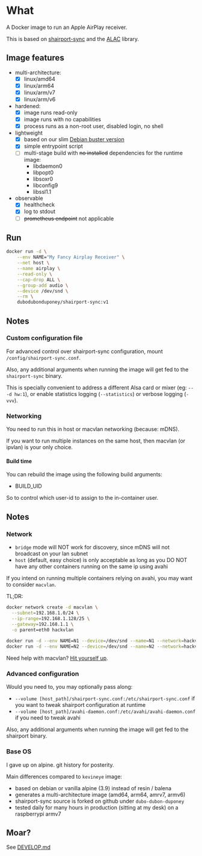 # What

A Docker image to run an Apple AirPlay receiver.

This is based on [shairport-sync](https://github.com/mikebrady/shairport-sync) and the [ALAC](https://github.com/mikebrady/alac) library.

## Image features

 * multi-architecture:
    * [x] linux/amd64
    * [x] linux/arm64
    * [x] linux/arm/v7
    * [x] linux/arm/v6
 * hardened:
    * [x] image runs read-only
    * [x] image runs with no capabilities
    * [x] process runs as a non-root user, disabled login, no shell
 * lightweight
    * [x] based on our slim [Debian buster version](https://github.com/dubo-dubon-duponey/docker-debian)
    * [x] simple entrypoint script
    * [ ] multi-stage build with ~~no installed~~ dependencies for the runtime image:
      * libdaemon0
      * libpopt0
      * libsoxr0
      * libconfig9
      * libssl1.1
 * observable
    * [x] healthcheck
    * [x] log to stdout
    * [ ] ~~prometheus endpoint~~ not applicable

## Run

```bash
docker run -d \
    --env NAME="My Fancy Airplay Receiver" \
    --net host \
    --name airplay \
    --read-only \
    --cap-drop ALL \
    --group-add audio \
    --device /dev/snd \
    --rm \
    dubodubonduponey/shairport-sync:v1
```

## Notes

### Custom configuration file

For advanced control over shairport-sync configuration, mount `/config/shairport-sync.conf`.

Also, any additional arguments when running the image will get fed to the `shairport-sync` binary.

This is specially convenient to address a different Alsa card or mixer (eg: `-- -d hw:1`), or enable statistics logging (`--statistics`) or verbose logging (`-vvv`).

### Networking

You need to run this in host or macvlan networking (because: mDNS).

If you want to run multiple instances on the same host, then macvlan (or ipvlan) is your only choice.

#### Build time

You can rebuild the image using the following build arguments:

 * BUILD_UID
 
So to control which user-id to assign to the in-container user.

## Notes

### Network

 * `bridge` mode will NOT work for discovery, since mDNS will not broadcast on your lan subnet
 * `host` (default, easy choice) is only acceptable as long as you DO NOT have any other containers running on the same ip using avahi

If you intend on running multiple containers relying on avahi, you may want to consider `macvlan`.

TL;DR:

```bash
docker network create -d macvlan \
  --subnet=192.168.1.0/24 \
  --ip-range=192.168.1.128/25 \
  --gateway=192.168.1.1 \
  -o parent=eth0 hackvlan
  
docker run -d --env NAME=N1 --device=/dev/snd --name=N1 --network=hackvlan dubodubonduponey/shairport-sync:v1
docker run -d --env NAME=N2 --device=/dev/snd --name=N2 --network=hackvlan dubodubonduponey/shairport-sync:v1
```

Need help with macvlan?
[Hit yourself up](https://docs.docker.com/network/macvlan/).

### Advanced configuration

Would you need to, you may optionally pass along:
 
 * `--volume [host_path]/shairport-sync.conf:/etc/shairport-sync.conf` if you want to tweak shairport configuration at runtime
 * `--volume [host_path]/avahi-daemon.conf:/etc/avahi/avahi-daemon.conf` if you need to tweak avahi

Also, any additional arguments when running the image will get fed to the shairport binary.

### Base OS

I gave up on alpine. git history for posterity.

Main differences compared to `kevineye` image:

 * based on debian or vanilla alpine (3.9) instead of resin / balena
 * generates a multi-architecture image (amd64, arm64, amrv7, armv6)
 * shairport-sync source is forked on github under `dubo-dubon-duponey`
 * tested daily for many hours in production (sitting at my desk) on a raspberrypi armv7

## Moar?

See [DEVELOP.md](DEVELOP.md)
